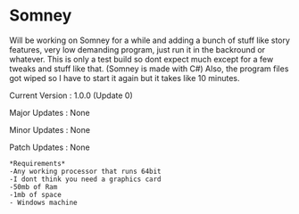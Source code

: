 # Somney

Will be working on Somney for a while and adding a bunch of stuff like story features, very low demanding program, just run it in the backround or whatever.
This is only a test build so dont expect much except for a few tweaks and stuff like that. (Somney is made with C#)
Also, the program files got wiped so I have to start it again but it takes like 10 minutes.

Current Version : 1.0.0 (Update 0)

Major Updates : None

Minor Updates : None

Patch Updates : None

    *Requirements* 
    -Any working processor that runs 64bit
    -I dont think you need a graphics card
    -50mb of Ram
    -1mb of space 
    - Windows machine
